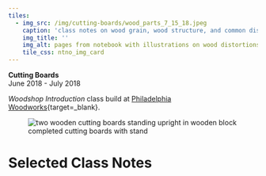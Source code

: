 ```yaml
---
tiles: 
  - img_src: /img/cutting-boards/wood_parts_7_15_18.jpeg
    caption: 'class notes on wood grain, wood structure, and common distortions'
    img_title: ''
    img_alt: pages from notebook with illustrations on wood distortions and wood grain
    tile_css: ntno_img_card 
---
```


**Cutting Boards**  
June 2018 - July 2018  
  
*Woodshop Introduction* class build at [Philadelphia Woodworks](http://www.philadelphiawoodworks.com/){target=_blank}.  
<section>
  <figure>
    <img
      src="/img/cutting-boards/cutting_boards.jpeg"
      alt="two wooden cutting boards standing upright in wooden block"
      title=""
    />
    <figcaption>completed cutting boards with stand</figcaption>
  </figure>
</section>

# Selected Class Notes